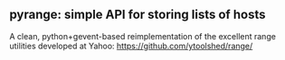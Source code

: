 pyrange: simple API for storing lists of hosts
----------------------------------------------

A clean, python+gevent-based reimplementation of the excellent range
utilities developed at Yahoo: https://github.com/ytoolshed/range/




